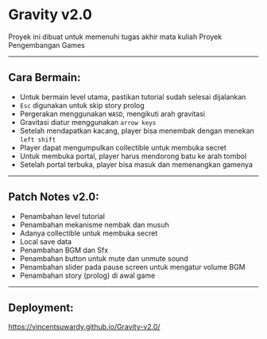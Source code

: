 # Gravity v2.0

Proyek ini dibuat untuk memenuhi tugas akhir mata kuliah Proyek Pengembangan Games

---

## Cara Bermain:
- Untuk bermain level utama, pastikan tutorial sudah selesai dijalankan
- `Esc` digunakan untuk skip story prolog
- Pergerakan menggunakan `WASD`, mengikuti arah gravitasi
- Gravitasi diatur menggunakan `arrow keys`
- Setelah mendapatkan kacang, player bisa menembak dengan menekan `left shift`
- Player dapat mengumpulkan collectible untuk membuka secret
- Untuk membuka portal, player harus mendorong batu ke arah tombol
- Setelah portal terbuka, player bisa masuk dan memenangkan gamenya

---

## Patch Notes v2.0:
- Penambahan level tutorial
- Penambahan mekanisme nembak dan musuh
- Adanya collectible untuk membuka secret
- Local save data
- Penambahan BGM dan Sfx
- Penambahan button untuk mute dan unmute sound
- Penambahan slider pada pause screen untuk mengatur volume BGM
- Penambahan story (prolog) di awal game

---

## Deployment:
https://vincentsuwardy.github.io/Gravity-v2.0/
